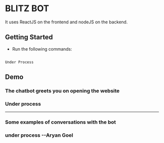 # BLITZ BOT

It uses ReactJS on the frontend and nodeJS on the backend.


## Getting Started

- Run the following commands:
```

Under Process
```



## Demo
### The chatbot greets you on opening the website
### Under process

---

### Some examples of conversations with the bot
### under process --Aryan Goel

